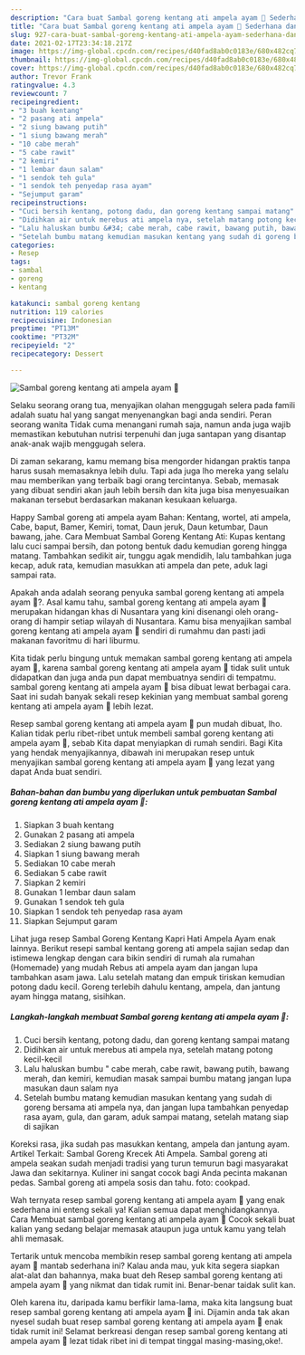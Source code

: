 ```yaml
---
description: "Cara buat Sambal goreng kentang ati ampela ayam 🐔 Sederhana dan Mudah Dibuat"
title: "Cara buat Sambal goreng kentang ati ampela ayam 🐔 Sederhana dan Mudah Dibuat"
slug: 927-cara-buat-sambal-goreng-kentang-ati-ampela-ayam-sederhana-dan-mudah-dibuat
date: 2021-02-17T23:34:18.217Z
image: https://img-global.cpcdn.com/recipes/d40fad8ab0c0183e/680x482cq70/sambal-goreng-kentang-ati-ampela-ayam-🐔-foto-resep-utama.jpg
thumbnail: https://img-global.cpcdn.com/recipes/d40fad8ab0c0183e/680x482cq70/sambal-goreng-kentang-ati-ampela-ayam-🐔-foto-resep-utama.jpg
cover: https://img-global.cpcdn.com/recipes/d40fad8ab0c0183e/680x482cq70/sambal-goreng-kentang-ati-ampela-ayam-🐔-foto-resep-utama.jpg
author: Trevor Frank
ratingvalue: 4.3
reviewcount: 7
recipeingredient:
- "3 buah kentang"
- "2 pasang ati ampela"
- "2 siung bawang putih"
- "1 siung bawang merah"
- "10 cabe merah"
- "5 cabe rawit"
- "2 kemiri"
- "1 lembar daun salam"
- "1 sendok teh gula"
- "1 sendok teh penyedap rasa ayam"
- "Sejumput garam"
recipeinstructions:
- "Cuci bersih kentang, potong dadu, dan goreng kentang sampai matang"
- "Didihkan air untuk merebus ati ampela nya, setelah matang potong kecil-kecil"
- "Lalu haluskan bumbu &#34; cabe merah, cabe rawit, bawang putih, bawang merah, dan kemiri, kemudian masak sampai bumbu matang jangan lupa masukan daun salam nya"
- "Setelah bumbu matang kemudian masukan kentang yang sudah di goreng bersama ati ampela nya, dan jangan lupa tambahkan penyedap rasa ayam, gula, dan garam, aduk sampai matang, setelah matang siap di sajikan"
categories:
- Resep
tags:
- sambal
- goreng
- kentang

katakunci: sambal goreng kentang 
nutrition: 119 calories
recipecuisine: Indonesian
preptime: "PT13M"
cooktime: "PT32M"
recipeyield: "2"
recipecategory: Dessert

---
```



![Sambal goreng kentang ati ampela ayam 🐔](https://img-global.cpcdn.com/recipes/d40fad8ab0c0183e/680x482cq70/sambal-goreng-kentang-ati-ampela-ayam-🐔-foto-resep-utama.jpg)

Selaku seorang orang tua, menyajikan olahan menggugah selera pada famili adalah suatu hal yang sangat menyenangkan bagi anda sendiri. Peran seorang  wanita Tidak cuma menangani rumah saja, namun anda juga wajib memastikan kebutuhan nutrisi terpenuhi dan juga santapan yang disantap anak-anak wajib menggugah selera.

Di zaman  sekarang, kamu memang bisa mengorder hidangan praktis tanpa harus susah memasaknya lebih dulu. Tapi ada juga lho mereka yang selalu mau memberikan yang terbaik bagi orang tercintanya. Sebab, memasak yang dibuat sendiri akan jauh lebih bersih dan kita juga bisa menyesuaikan makanan tersebut berdasarkan makanan kesukaan keluarga. 

Happy Sambal goreng ati ampela ayam Bahan: Kentang, wortel, ati ampela, Cabe, baput, Bamer, Kemiri, tomat, Daun jeruk, Daun ketumbar, Daun bawang, jahe. Cara Membuat Sambal Goreng Kentang Ati: Kupas kentang lalu cuci sampai bersih, dan potong bentuk dadu kemudian goreng hingga matang. Tambahkan sedikit air, tunggu agak mendidih, lalu tambahkan juga kecap, aduk rata, kemudian masukkan ati ampela dan pete, aduk lagi sampai rata.

Apakah anda adalah seorang penyuka sambal goreng kentang ati ampela ayam 🐔?. Asal kamu tahu, sambal goreng kentang ati ampela ayam 🐔 merupakan hidangan khas di Nusantara yang kini disenangi oleh orang-orang di hampir setiap wilayah di Nusantara. Kamu bisa menyajikan sambal goreng kentang ati ampela ayam 🐔 sendiri di rumahmu dan pasti jadi makanan favoritmu di hari liburmu.

Kita tidak perlu bingung untuk memakan sambal goreng kentang ati ampela ayam 🐔, karena sambal goreng kentang ati ampela ayam 🐔 tidak sulit untuk didapatkan dan juga anda pun dapat membuatnya sendiri di tempatmu. sambal goreng kentang ati ampela ayam 🐔 bisa dibuat lewat berbagai cara. Saat ini sudah banyak sekali resep kekinian yang membuat sambal goreng kentang ati ampela ayam 🐔 lebih lezat.

Resep sambal goreng kentang ati ampela ayam 🐔 pun mudah dibuat, lho. Kalian tidak perlu ribet-ribet untuk membeli sambal goreng kentang ati ampela ayam 🐔, sebab Kita dapat menyiapkan di rumah sendiri. Bagi Kita yang hendak menyajikannya, dibawah ini merupakan resep untuk menyajikan sambal goreng kentang ati ampela ayam 🐔 yang lezat yang dapat Anda buat sendiri.

<!--inarticleads1-->

##### Bahan-bahan dan bumbu yang diperlukan untuk pembuatan Sambal goreng kentang ati ampela ayam 🐔:

1. Siapkan 3 buah kentang
1. Gunakan 2 pasang ati ampela
1. Sediakan 2 siung bawang putih
1. Siapkan 1 siung bawang merah
1. Sediakan 10 cabe merah
1. Sediakan 5 cabe rawit
1. Siapkan 2 kemiri
1. Gunakan 1 lembar daun salam
1. Gunakan 1 sendok teh gula
1. Siapkan 1 sendok teh penyedap rasa ayam
1. Siapkan Sejumput garam


Lihat juga resep Sambal Goreng Kentang Kapri Hati Ampela Ayam enak lainnya. Berikut resepi sambal kentang goreng ati ampela sajian sedap dan istimewa lengkap dengan cara bikin sendiri di rumah ala rumahan (Homemade) yang mudah Rebus ati ampela ayam dan jangan lupa tambahkan asam jawa. Lalu setelah matang dan empuk tiriskan kemudian potong dadu kecil. Goreng terlebih dahulu kentang, ampela, dan jantung ayam hingga matang, sisihkan. 

<!--inarticleads2-->

##### Langkah-langkah membuat Sambal goreng kentang ati ampela ayam 🐔:

1. Cuci bersih kentang, potong dadu, dan goreng kentang sampai matang
1. Didihkan air untuk merebus ati ampela nya, setelah matang potong kecil-kecil
1. Lalu haluskan bumbu &#34; cabe merah, cabe rawit, bawang putih, bawang merah, dan kemiri, kemudian masak sampai bumbu matang jangan lupa masukan daun salam nya
1. Setelah bumbu matang kemudian masukan kentang yang sudah di goreng bersama ati ampela nya, dan jangan lupa tambahkan penyedap rasa ayam, gula, dan garam, aduk sampai matang, setelah matang siap di sajikan


Koreksi rasa, jika sudah pas masukkan kentang, ampela dan jantung ayam. Artikel Terkait: Sambal Goreng Krecek Ati Ampela. Sambal goreng ati ampela seakan sudah menjadi tradisi yang turun temurun bagi masyarakat Jawa dan sekitarnya. Kuliner ini sangat cocok bagi Anda pecinta makanan pedas. Sambal goreng ati ampela sosis dan tahu. foto: cookpad. 

Wah ternyata resep sambal goreng kentang ati ampela ayam 🐔 yang enak sederhana ini enteng sekali ya! Kalian semua dapat menghidangkannya. Cara Membuat sambal goreng kentang ati ampela ayam 🐔 Cocok sekali buat kalian yang sedang belajar memasak ataupun juga untuk kamu yang telah ahli memasak.

Tertarik untuk mencoba membikin resep sambal goreng kentang ati ampela ayam 🐔 mantab sederhana ini? Kalau anda mau, yuk kita segera siapkan alat-alat dan bahannya, maka buat deh Resep sambal goreng kentang ati ampela ayam 🐔 yang nikmat dan tidak rumit ini. Benar-benar taidak sulit kan. 

Oleh karena itu, daripada kamu berfikir lama-lama, maka kita langsung buat resep sambal goreng kentang ati ampela ayam 🐔 ini. Dijamin anda tak akan nyesel sudah buat resep sambal goreng kentang ati ampela ayam 🐔 enak tidak rumit ini! Selamat berkreasi dengan resep sambal goreng kentang ati ampela ayam 🐔 lezat tidak ribet ini di tempat tinggal masing-masing,oke!.

